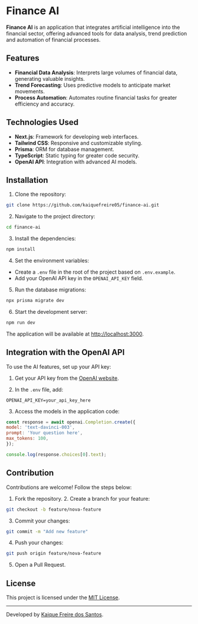 # Finance AI

**Finance AI** is an application that integrates artificial intelligence into the financial sector, offering advanced tools for data analysis, trend prediction and automation of financial processes.

## Features

- **Financial Data Analysis**: Interprets large volumes of financial data, generating valuable insights.
- **Trend Forecasting**: Uses predictive models to anticipate market movements.
- **Process Automation**: Automates routine financial tasks for greater efficiency and accuracy.

## Technologies Used

- **Next.js**: Framework for developing web interfaces.
- **Tailwind CSS**: Responsive and customizable styling.
- **Prisma**: ORM for database management.
- **TypeScript**: Static typing for greater code security.
- **OpenAI API**: Integration with advanced AI models.

## Installation

1. Clone the repository:

```bash
git clone https://github.com/kaiquefreire05/finance-ai.git
```

2. Navigate to the project directory:

```bash
cd finance-ai
```

3. Install the dependencies:

```bash
npm install
```

4. Set the environment variables:

- Create a `.env` file in the root of the project based on `.env.example`.
- Add your OpenAI API key in the `OPENAI_API_KEY` field.

5. Run the database migrations:

```bash
npx prisma migrate dev
```

6. Start the development server:

```bash
npm run dev
```

The application will be available at [http://localhost:3000](http://localhost:3000).

## Integration with the OpenAI API

To use the AI ​​features, set up your API key:

1. Get your API key from the [OpenAI website](https://platform.openai.com/).

2. In the `.env` file, add:

```env
OPENAI_API_KEY=your_api_key_here
```

3. Access the models in the application code:

```javascript
const response = await openai.Completion.create({
model: 'text-davinci-003',
prompt: 'Your question here',
max_tokens: 100,
});

console.log(response.choices[0].text);
```

## Contribution

Contributions are welcome! Follow the steps below:

1. Fork the repository. 2. Create a branch for your feature:

```bash
git checkout -b feature/nova-feature
```

3. Commit your changes:

```bash
git commit -m "Add new feature"
```

4. Push your changes:

```bash
git push origin feature/nova-feature
```

5. Open a Pull Request.

## License

This project is licensed under the [MIT License](LICENSE).

---

Developed by [Kaique Freire dos Santos](https://github.com/kaiquefreire05).
